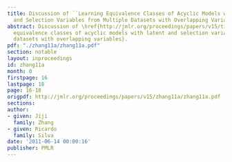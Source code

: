 ```yaml
---
title: Discussion of ``Learning Equivalence Classes of Acyclic Models with Latent
  and Selection Variables from Multiple Datasets with Overlapping Variables''
abstract: Discussion of \href{http://jmlr.org/proceedings/papers/v15/tillman11a.html}{Learning
  equivalence classes of acyclic models with latent and selection variables from multiple
  datasets with overlapping variables}.
pdf: "./zhang11a/zhang11a.pdf"
section: notable
layout: inproceedings
id: zhang11a
month: 0
firstpage: 16
lastpage: 18
page: 16-18
origpdf: http://jmlr.org/proceedings/papers/v15/zhang11a/zhang11a.pdf
sections: 
author:
- given: Jiji
  family: Zhang
- given: Ricardo
  family: Silva
date: '2011-06-14 00:00:16'
publisher: PMLR
---
```

